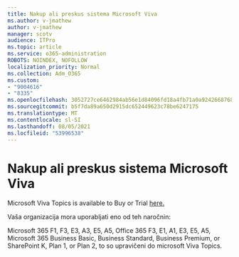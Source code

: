 ```yaml
---
title: Nakup ali preskus sistema Microsoft Viva
ms.author: v-jmathew
author: v-jmathew
manager: scotv
audience: ITPro
ms.topic: article
ms.service: o365-administration
ROBOTS: NOINDEX, NOFOLLOW
localization_priority: Normal
ms.collection: Adm_O365
ms.custom:
- "9004616"
- "8335"
ms.openlocfilehash: 3052727ce6462984ab56e1d84096fd18a4fb71a0a9242668768793e2d0416ab5
ms.sourcegitcommit: b5f7da89a650d2915dc652449623c78be6247175
ms.translationtype: MT
ms.contentlocale: sl-SI
ms.lasthandoff: 08/05/2021
ms.locfileid: "53996538"
---
```

# <a name="buy-or-trial-microsoft-viva"></a>Nakup ali preskus sistema Microsoft Viva

Microsoft Viva Topics is available to Buy or Trial [here.](https://aka.ms/BuyVivaTopics)

Vaša organizacija mora uporabljati eno od teh naročnin:

Microsoft 365 F1, F3, E3, A3, E5, A5, Office 365 F3, E1, A1, E3, E5, A5, Microsoft 365 Business Basic, Business Standard, Business Premium, or SharePoint K, Plan 1, or Plan 2, to so upravičeni do microsoft Viva Topics.
